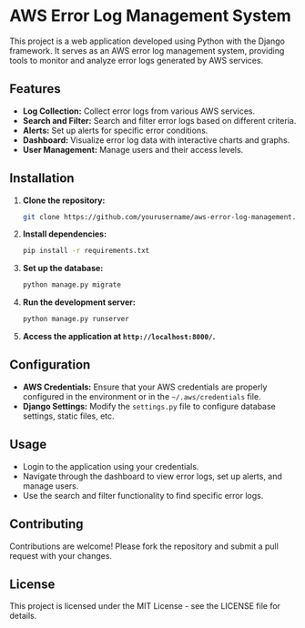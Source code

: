 
# AWS Error Log Management System

This project is a web application developed using Python with the Django framework. It serves as an AWS error log management system, providing tools to monitor and analyze error logs generated by AWS services.

## Features

- **Log Collection:** Collect error logs from various AWS services.
- **Search and Filter:** Search and filter error logs based on different criteria.
- **Alerts:** Set up alerts for specific error conditions.
- **Dashboard:** Visualize error log data with interactive charts and graphs.
- **User Management:** Manage users and their access levels.

## Installation

1. **Clone the repository:**
   ```bash
   git clone https://github.com/yourusername/aws-error-log-management.git
   ```

2. **Install dependencies:**
   ```bash
   pip install -r requirements.txt
   ```

3. **Set up the database:**
   ```bash
   python manage.py migrate
   ```

4. **Run the development server:**
   ```bash
   python manage.py runserver
   ```

5. **Access the application at `http://localhost:8000/`.**

## Configuration

- **AWS Credentials:** Ensure that your AWS credentials are properly configured in the environment or in the `~/.aws/credentials` file.
- **Django Settings:** Modify the `settings.py` file to configure database settings, static files, etc.

## Usage

- Login to the application using your credentials.
- Navigate through the dashboard to view error logs, set up alerts, and manage users.
- Use the search and filter functionality to find specific error logs.

## Contributing

Contributions are welcome! Please fork the repository and submit a pull request with your changes.

## License

This project is licensed under the MIT License - see the LICENSE file for details.
